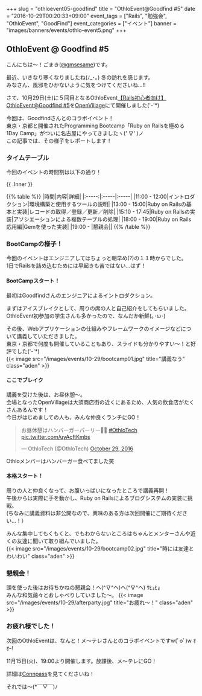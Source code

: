 +++
slug = "othloevent05-goodfind"
title = "OthloEvent@Goodfind #5"
date = "2016-10-29T00:20:33+09:00"
event_tags = ["Rails", "勉強会", "OthloEvent", "GoodFind"]
event_categories = ["イベント"]
banner = "images/banners/events/othlo-event5.png"
+++

## OthloEvent @ Goodfind #5

こんにちは〜！ごまき([@gmsesame](https://twitter.com/gmsesame))です。

最近、いきなり寒くなりましたね(ﾉ_･｡) 冬の訪れを感じます。<br/>
みなさん、風邪をひかないように気をつけてくださいね…!!<br/>

さて、10月29日(土)に５回目となるOthloEvent[【Rails初心者向け】OthloEvent@Goodfind #5](http://othlotech.connpass.com/event/42511/)を[OpenVillage](https://www.facebook.com/Open-Village-297407053963807/)にて開催しました('-'*)<br/>

今回は、Goodfindさんとのコラボイベント！<br/>
東京・京都と開催されたProgramming Bootcamp「Ruby on Railsを極める1Day Camp」がついに名古屋にやってきましたヽ(‘ ∇‘ )ノ<br/>
この記事では、その様子をレポートします！<br/>



### タイムテーブル

今回のイベントの時間割は以下の通り！

<div class='my-fancy-table-class'>
{{ .Inner }}
</div>

{{% table %}}
|時間|内容|詳細|
|:-----:|:-----|:-----|
|11:00 - 12:00|イントロダクション|環境構築と使用するツールの説明|
|13:00 - 15:00|Ruby on Railsの基本と実装|レコードの取得／登録／更新／削除|
|15:10 - 17:45|Ruby on Railsの実装|アソシエーションによる複数テーブルの処理|
|18:00 - 19:00|Ruby on Rails 応用編|Gemを使った実装|
|19:00 - |懇親会||
{{% /table %}}

### BootCampの様子！

今回のイベントはエンジニアしてはちょっと朝早め(?)の１１時からでした。<br/>
1日でRailsを詰め込むためには早起きも苦ではない…はず！<br/>


#### BootCampスタート！
最初はGoodfindさんのエンジニアによるイントロダクション。<br/>

まずはアイスブレイクとして、周りの席の人と自己紹介をしてもらいました。<br/>
OthloEvent初参加の学生さんも多かったので、なんだか新鮮(｡･ω･)<br/>

その後、Webアプリケーションの仕組みやフレームワークのイメージなどについて講義していただきました。<br/>
東京・京都で何度も開催していることもあり、スライドも分かりやすい〜！と好評でした('-'*)<br/>
{{< image src="/images/events/10-29/bootcamp01.jpg" title="講義なう" class="aden" >}}

#### ここでブレイク
講義を受けた後は、お昼休憩〜。<br/>
会場となったOpenVillageは大須商店街の近くにあるため、人気の飲食店がたくさんあるんです！<br/>
今日がはじめましての人も、みんな仲良くランチにGO！<br/>

<blockquote class="twitter-tweet" data-lang="en"><p lang="ja" dir="ltr">お昼休憩はハンバーガーパーリー🍔🎉 <a href="https://twitter.com/hashtag/OthloTech?src=hash">#OthloTech</a> <a href="https://t.co/uyAcftKmbs">pic.twitter.com/uyAcftKmbs</a></p>&mdash; OthloTech (@OthloTech) <a href="https://twitter.com/OthloTech/status/792214371132841985">October 29, 2016</a></blockquote>
<script async src="//platform.twitter.com/widgets.js" charset="utf-8"></script>

Othloメンバーはハンバーガー食べてました笑<br/>


#### 本格スタート！
周りの人と仲良くなって、お腹いっぱいになったところで講義再開！<br/>
午後からは実際に手を動かし、Ruby on Railsによるブログシステムの実装に挑戦。<br/>
(ちなみに講義資料は非公開なので、興味のある方は次回開催にご期待ください…！）<br/>

みんな集中してもくもくと、でもわからないところはちゃんとメンターさんや近くの友達に聞いて取り組んでいました。<br/>
{{< image src="/images/events/10-29/bootcamp02.jpg" title="時には友達とわいわい" class="aden" >}}


### 懇親会！

頭を使った後はお待ちかねの懇親会！ヘ(^∇^ヘ)ヘ(^∇^ヘ) ｳﾋｮﾋｮ<br/>
みんな和気藹々とおしゃべりしていました〜。
{{< image src="/images/events/10-29/afterparty.jpg" title="お疲れ〜！" class="aden" >}}

### お疲れ様でした！

次回のOthloEventは、なんと！メ〜テレさんとのコラボイベントですw(ﾟoﾟ)w ｵｵｰ!<br/>

11月15日(火)、19:00より開催します。放課後、メ〜テレにGO！

詳細は[Connpass](http://othlotech.connpass.com/event/43598/)を見てくださいね！

それでは〜(*￣▽￣)ﾉ




